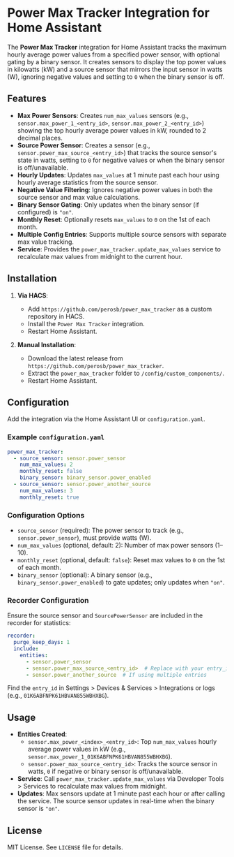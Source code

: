 # Power Max Tracker Integration for Home Assistant

The **Power Max Tracker** integration for Home Assistant tracks the maximum hourly average power values from a specified power sensor, with optional gating by a binary sensor. It creates sensors to display the top power values in kilowatts (kW) and a source sensor that mirrors the input sensor in watts (W), ignoring negative values and setting to `0` when the binary sensor is off.

## Features
- **Max Power Sensors**: Creates `num_max_values` sensors (e.g., `sensor.max_power_1_<entry_id>`, `sensor.max_power_2_<entry_id>`) showing the top hourly average power values in kW, rounded to 2 decimal places.
- **Source Power Sensor**: Creates a sensor (e.g., `sensor.power_max_source_<entry_id>`) that tracks the source sensor's state in watts, setting to `0` for negative values or when the binary sensor is off/unavailable.
- **Hourly Updates**: Updates `max_values` at 1 minute past each hour using hourly average statistics from the source sensor.
- **Negative Value Filtering**: Ignores negative power values in both the source sensor and max value calculations.
- **Binary Sensor Gating**: Only updates when the binary sensor (if configured) is `"on"`.
- **Monthly Reset**: Optionally resets `max_values` to `0` on the 1st of each month.
- **Multiple Config Entries**: Supports multiple source sensors with separate max value tracking.
- **Service**: Provides the `power_max_tracker.update_max_values` service to recalculate max values from midnight to the current hour.

## Installation
1. **Via HACS**:
   - Add `https://github.com/perosb/power_max_tracker` as a custom repository in HACS.
   - Install the `Power Max Tracker` integration.
   - Restart Home Assistant.

2. **Manual Installation**:
   - Download the latest release from `https://github.com/perosb/power_max_tracker`.
   - Extract the `power_max_tracker` folder to `/config/custom_components/`.
   - Restart Home Assistant.

## Configuration
Add the integration via the Home Assistant UI or `configuration.yaml`.

### Example `configuration.yaml`
```yaml
power_max_tracker:
  - source_sensor: sensor.power_sensor
    num_max_values: 2
    monthly_reset: false
    binary_sensor: binary_sensor.power_enabled
  - source_sensor: sensor.power_another_source
    num_max_values: 3
    monthly_reset: true
```

### Configuration Options
- `source_sensor` (required): The power sensor to track (e.g., `sensor.power_sensor`), must provide watts (W).
- `num_max_values` (optional, default: 2): Number of max power sensors (1–10).
- `monthly_reset` (optional, default: `false`): Reset max values to `0` on the 1st of each month.
- `binary_sensor` (optional): A binary sensor (e.g., `binary_sensor.power_enabled`) to gate updates; only updates when `"on"`.

### Recorder Configuration
Ensure the source sensor and `SourcePowerSensor` are included in the recorder for statistics:
```yaml
recorder:
  purge_keep_days: 1
  include:
    entities:
      - sensor.power_sensor
      - sensor.power_max_source_<entry_id>  # Replace with your entry_id
      - sensor.power_another_source  # If using multiple entries
```
Find the `entry_id` in Settings > Devices & Services > Integrations or logs (e.g., `01K6ABFNPK61HBVAN855WBHXBG`).

## Usage
- **Entities Created**:
  - `sensor.max_power_<index>_<entry_id>`: Top `num_max_values` hourly average power values in kW (e.g., `sensor.max_power_1_01K6ABFNPK61HBVAN855WBHXBG`).
  - `sensor.power_max_source_<entry_id>`: Tracks the source sensor in watts, `0` if negative or binary sensor is off/unavailable.
- **Service**: Call `power_max_tracker.update_max_values` via Developer Tools > Services to recalculate max values from midnight.
- **Updates**: Max sensors update at 1 minute past each hour or after calling the service. The source sensor updates in real-time when the binary sensor is `"on"`.

## License
MIT License. See `LICENSE` file for details.